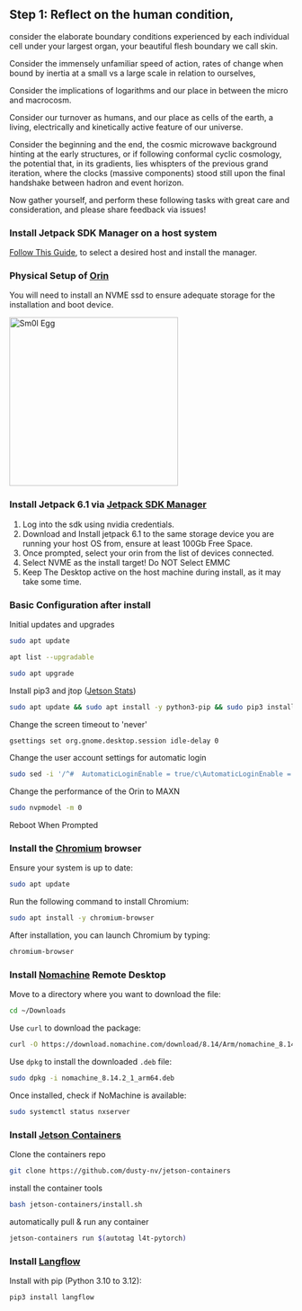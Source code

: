 ## Step 1: Reflect on the human condition, 

consider the elaborate boundary conditions experienced by each individual cell under your largest organ, your beautiful flesh boundary we call skin. 

Consider the immensely unfamiliar speed of action, rates of change when bound by inertia at a small vs a large scale in relation to ourselves, 

Consider the implications of logarithms and our place in between the micro and macrocosm. 

Consider our turnover as humans, and our place as cells of the earth, a living, electrically and kinetically active feature of our universe. 

Consider the beginning and the end, the cosmic microwave background hinting at the early structures, or if following conformal cyclic cosmology, the potential that, in its gradients, lies whispters of the previous grand iteration, where the clocks (massive components) stood still upon the final handshake between hadron and event horizon. 

Now gather yourself, and perform these following tasks with great care and consideration, and please share feedback via issues!

### Install Jetpack SDK Manager on a host system
<a href="https://developer.nvidia.com/sdk-manager" target="_blank">Follow This Guide</a>, to select a desired host and install the manager.


### Physical Setup of [Orin](https://developer.nvidia.com/embedded/learn/get-started-jetson-agx-orin-devkit)
You will need to install an NVME ssd to ensure adequate storage for the installation and boot device.

<img src="https://github.com/user-attachments/assets/4a9ed275-1d36-4456-8ad1-0045955ed395" alt="Sm0l Egg" width="300"/>

### Install Jetpack 6.1 via [Jetpack SDK Manager](https://developer.nvidia.com/sdk-manager)
1. Log into the sdk using nvidia credentials.
2. Download and Install jetpack 6.1 to the same storage device you are running your host OS from, ensure at least 100Gb Free Space.
3. Once prompted, select your orin from the list of devices connected.
4. Select NVME as the install target! Do NOT Select EMMC
5. Keep The Desktop active on the host machine during install, as it may take some time.

### Basic Configuration after install

Initial updates and upgrades
```bash
sudo apt update
```
```bash
apt list --upgradable
```
```bash
sudo apt upgrade
```
Install pip3 and jtop ([Jetson Stats](https://pypi.org/project/jetson-stats/))
```bash
sudo apt update && sudo apt install -y python3-pip && sudo pip3 install -U jetson-stats
```
Change the screen timeout to 'never'
```bash
gsettings set org.gnome.desktop.session idle-delay 0
```
Change the user account settings for automatic login
```bash
sudo sed -i '/^#  AutomaticLoginEnable = true/c\AutomaticLoginEnable = true' /etc/gdm3/custom.conf && sudo sed -i "/^#  AutomaticLogin = user/c\AutomaticLogin = $(whoami)" /etc/gdm3/custom.conf
```
Change the performance of the Orin to MAXN
```bash
sudo nvpmodel -m 0
```
Reboot When Prompted



### Install the [Chromium](https://www.chromium.org/getting-involved/download-chromium/) browser

Ensure your system is up to date:
```bash
sudo apt update
```
Run the following command to install Chromium:
```bash
sudo apt install -y chromium-browser
```
After installation, you can launch Chromium by typing:
```bash
chromium-browser
```

### Install [Nomachine](https://downloads.nomachine.com/download/?id=115&distro=ARM) Remote Desktop

Move to a directory where you want to download the file:
```bash
cd ~/Downloads
```
Use `curl` to download the package:
```bash
curl -O https://download.nomachine.com/download/8.14/Arm/nomachine_8.14.2_1_arm64.deb
```
Use `dpkg` to install the downloaded `.deb` file:
```bash
sudo dpkg -i nomachine_8.14.2_1_arm64.deb
```
Once installed, check if NoMachine is available:
```bash
sudo systemctl status nxserver
```

### Install [Jetson Containers](https://github.com/dusty-nv/jetson-containers)
Clone the containers repo
```bash
git clone https://github.com/dusty-nv/jetson-containers
```
install the container tools
```bash
bash jetson-containers/install.sh
```
automatically pull & run any container
```bash
jetson-containers run $(autotag l4t-pytorch)
```

### Install [Langflow](https://github.com/langflow-ai/langflow)

Install with pip (Python 3.10 to 3.12):
```bash
pip3 install langflow
```

